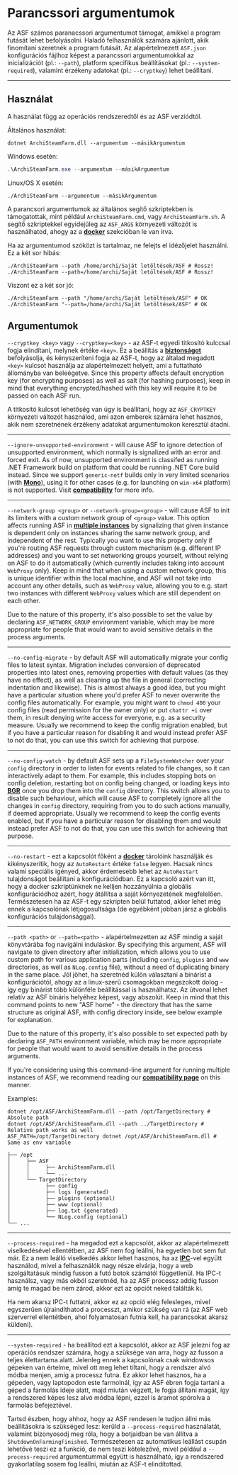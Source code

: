 # Parancssori argumentumok

Az ASF számos paranacssori argumentumot támogat, amikkel a program futását lehet befolyásolni. Haladó felhasználók számára ajánlott, akik finomítani szeretnék a program futását. Az alapértelmezett `ASF.json` konfigurációs fájlhoz képest a parancssori argumentumokkal az inicializációt (pl.: `--path`), platform specifikus beállításokat (pl.: `--system-required`), valamint érzékeny adatokat (pl.: `--cryptkey`) lehet beállítani.

* * *

## Használat

A használat függ az operációs rendszeredtől és az ASF verziódtól.

Általános használat:

```shell
dotnet ArchiSteamFarm.dll --argumentum --másikArgumentum
```

Windows esetén:

```powershell
.\ArchiSteamFarm.exe --argumentum --másikArgumentum
```

Linux/OS X esetén:

```shell
./ArchiSteamFarm --argumentum --másikArgumentum
```

A parancsori argumentumok az általános segítő szkriptekben is támogatottak, mint például `ArchiSteamFarm.cmd`, vagy `ArchiSteamFarm.sh`. A segítő szkriptekkel egyidejűleg az `ASF_ARGS` környezeti változót is használhatod, ahogy az a **[docker](https://github.com/JustArchiNET/ArchiSteamFarm/wiki/Docker#command-line-arguments)** szekcióban le van írva.

Ha az argumentumod szóközt is tartalmaz, ne felejts el idézőjelet használni. Ez a két sor hibás:

```shell
./ArchiSteamFarm --path /home/archi/Saját letöltések/ASF # Rossz!
./ArchiSteamFarm --path=/home/archi/Saját letöltések/ASF # Rossz!
```

Viszont ez a két sor jó:

```shell
./ArchiSteamFarm --path "/home/archi/Saját letöltések/ASF" # OK 
./ArchiSteamFarm "--path=/home/archi/Saját letöltések/ASF" # OK
```

## Argumentumok

`--cryptkey <key>` vagy `--cryptkey=<key>` - az ASF-t egyedi titkosító kulccsal fogja elindítani, melynek értéke `<key>`. Ez a beállítás a **[biztonságot](https://github.com/JustArchiNET/ArchiSteamFarm/wiki/Security)** befolyásolja, és kényszeríteni fogja az ASF-t, hogy az általad megadott `<key>` kulcsot használja az alapértelmezett helyett, ami a futtatható állományba van beleégetve. Since this property affects default encryption key (for encrypting purposes) as well as salt (for hashing purposes), keep in mind that everything encrypted/hashed with this key will require it to be passed on each ASF run.

A titkosító kulcsot lehetőség van úgy is beállítani, hogy az `ASF_CRYPTKEY` környezeti változót használod, ami azon emberek számára lehet hasznos, akik nem szeretnének érzékeny adatokat argumentumokon keresztül átadni.

* * *

`--ignore-unsupported-environment` - will cause ASF to ignore detection of unsupported environment, which normally is signalized with an error and forced exit. As of now, unsupported environment is classifed as running .NET Framework build on platform that could be running .NET Core build instead. Since we support `generic-netf` builds only in very limited scenarios (with **[Mono](https://www.mono-project.com)**), using it for other cases (e.g. for launching on `win-x64` platform) is not supported. Visit **[compatibility](https://github.com/JustArchiNET/ArchiSteamFarm/wiki/Compatibility)** for more info.

* * *

`--network-group <group>` or `--network-group=<group>` - will cause ASF to init its limiters with a custom network group of `<group>` value. This option affects running ASF in **[multiple instances](https://github.com/JustArchiNET/ArchiSteamFarm/wiki/Compatibility#multiple-instances)** by signalizing that given instance is dependent only on instances sharing the same network group, and independent of the rest. Typically you want to use this property only if you're routing ASF requests through custom mechanism (e.g. different IP addresses) and you want to set networking groups yourself, without relying on ASF to do it automatically (which currently includes taking into account `WebProxy` only). Keep in mind that when using a custom network group, this is unique identifier within the local machine, and ASF will not take into account any other details, such as `WebProxy` value, allowing you to e.g. start two instances with different `WebProxy` values which are still dependent on each other.

Due to the nature of this property, it's also possible to set the value by declaring `ASF_NETWORK_GROUP` environment variable, which may be more appropriate for people that would want to avoid sensitive details in the process arguments.

* * *

`--no-config-migrate` - by default ASF will automatically migrate your config files to latest syntax. Migration includes conversion of deprecated properties into latest ones, removing properties with default values (as they have no effect), as well as cleaning up the file in general (correcting indentation and likewise). This is almost always a good idea, but you might have a particular situation where you'd prefer ASF to never overwrite the config files automatically. For example, you might want to `chmod 400` your config files (read permission for the owner only) or put `chattr +i` over them, in result denying write access for everyone, e.g. as a security measure. Usually we recommend to keep the config migration enabled, but if you have a particular reason for disabling it and would instead prefer ASF to not do that, you can use this switch for achieving that purpose.

* * *

`--no-config-watch` - by default ASF sets up a `FileSystemWatcher` over your `config` directory in order to listen for events related to file changes, so it can interactively adapt to them. For example, this includes stopping bots on config deletion, restarting bot on config being changed, or loading keys into **[BGR](https://github.com/JustArchiNET/ArchiSteamFarm/wiki/Background-games-redeemer)** once you drop them into the `config` directory. This switch allows you to disable such behaviour, which will cause ASF to completely ignore all the changes in `config` directory, requiring from you to do such actions manually, if deemed appropriate. Usually we recommend to keep the config events enabled, but if you have a particular reason for disabling them and would instead prefer ASF to not do that, you can use this switch for achieving that purpose.

* * *

`--no-restart` - ezt a kapcsolót főként a **[docker](https://github.com/JustArchiNET/ArchiSteamFarm/wiki/Docker)** tárolóink használják és kikényszerítik, hogy az `AutoRestart` értéke `false` legyen. Hacsak nincs valami speciális igényed, akkor érdemesebb lehet az `AutoRestart` tulajdonságot beállítani a konfigurációdban. Ez a kapcsoló azért van itt, hogy a docker szkriptünknek ne kelljen hozzányúlnia a globális konfigurációdhoz azért, hogy átállítsa a saját környezetének megfelelően. Természetesen ha az ASF-t egy szkripten belül futtatod, akkor lehet még ennek a kapcsolónak létjogosultsága (de egyébként jobban jársz a globális konfigurációs tulajdonsággal).

* * *

`--path <path>` or `--path=<path>` - alapértelmezetten az ASF mindig a saját könyvtárába fog navigálni induláskor. By specifying this argument, ASF will navigate to given directory after initialization, which allows you to use custom path for various application parts (including `config`, `plugins` and `www` directories, as well as `NLog.config` file), without a need of duplicating binary in the same place. Jól jöhet, ha szeretnéd külön választani a binárist a konfigurációtól, ahogy az a linux-szerű csomagokban megszokott dolog - így egy binárist több különféle beállítással is használhatsz. Az útvonal lehet relatív az ASF bináris helyéhez képest, vagy abszolút. Keep in mind that this command points to new "ASF home" - the directory that has the same structure as original ASF, with config directory inside, see below example for explanation.

Due to the nature of this property, it's also possible to set expected path by declaring `ASF_PATH` environment variable, which may be more appropriate for people that would want to avoid sensitive details in the process arguments.

If you're considering using this command-line argument for running multiple instances of ASF, we recommend reading our **[compatibility page](https://github.com/JustArchiNET/ArchiSteamFarm/wiki/Compatibility#multiple-instances)** on this manner.

Examples:

```shell
dotnet /opt/ASF/ArchiSteamFarm.dll --path /opt/TargetDirectory # Absolute path
dotnet /opt/ASF/ArchiSteamFarm.dll --path ../TargetDirectory # Relative path works as well
ASF_PATH=/opt/TargetDirectory dotnet /opt/ASF/ArchiSteamFarm.dll # Same as env variable
```

```text
├── /opt
│     ├── ASF
│     │     ├── ArchiSteamFarm.dll
│     │     └── ...
│     └── TargetDirectory
│           ├── config
│           ├── logs (generated)
│           ├── plugins (optional)
│           ├── www (optional)
│           ├── log.txt (generated)
│           └── NLog.config (optional)
└── ...
```

* * *

`--process-required` - ha megadod ezt a kapcsolót, akkor az alapértelmezett viselkedésével ellentétben, az ASF nem fog leállni, ha egyetlen bot sem fut már. Ez a nem leálló viselkedés akkor lehet hasznos, ha az **[IPC](https://github.com/JustArchiNET/ArchiSteamFarm/wiki/IPC)**-vel együtt használod, mivel a felhasználók nagy része elvárja, hogy a web szolgáltatásuk mindig fusson a futó botok számától függetlenül. Ha IPC-t használsz, vagy más okból szeretnéd, ha az ASF processz addig fusson amíg te magad be nem zárod, akkor ezt az opciót neked találták ki.

Ha nem akarsz IPC-t futtatni, akkor ez az opció elég felesleges, mivel egyszerűen újraindíthatod a processzt, amikor szükség van rá (az ASF web szerverrel ellentétben, ahol folyamatosan futnia kell, ha parancsokat akarsz küldeni).

* * *

`--system-required` - ha beállítod ezt a kapcsolót, akkor az ASF jelezni fog az operációs rendszer számára, hogy a szüksége van arra, hogy az fusson a teljes élettartama alatt. Jelenleg ennek a kapcsolónak csak windowsos gépeken van értelme, mivel ott meg lehet tiltani, hogy a rendszer alvó módba menjen, amíg a processz futna. Ez akkor lehet hasznos, ha a gépeden, vagy laptopodon este farmolnál, így az ASF ébren fogja tartani a géped a farmolás ideje alatt, majd miután végzett, le fogja állítani magát, így a rendszered képes lesz alvó módba lépni, ezzel is áramot spórolva a farmolás befejeztével.

Tartsd észben, hogy ahhoz, hogy az ASF rendesen le tudjon állni más beállításokra is szükséged lesz: kerüld a `--process-required` használatát, valamint bizonyosodj meg róla, hogy a botjaidban be van állítva a `ShutdownOnFarmingFinished`. Természetesen az automatikus leállást csupán lehetővé teszi ez a funkció, de nem teszi kötelezővé, mivel például a `--process-required` argumentummal együtt is használható, így a rendszered gyakorlatilag sosem fog leállni, miután az ASF-t elindítottad.
